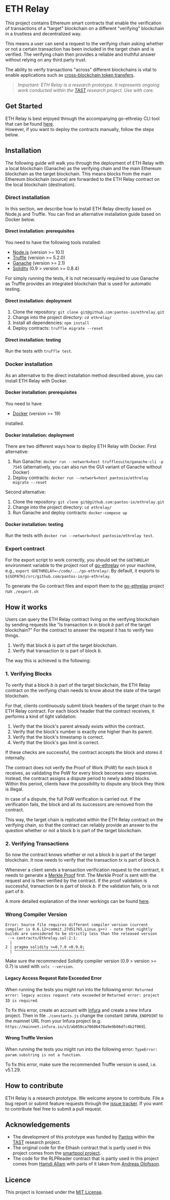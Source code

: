 # ETH Relay

This project contains Ethereum smart contracts that enable the verification of transactions of a "target"
blockchain on a different "verifying" blockchain in a trustless and decentralized way.

This means a user can send a request to the verifying chain asking whether or not a certain transaction
has been included in the target chain and is verified. The verifying chain then provides
a reliable and truthful answer without relying on any third party trust.

The ability to verify transactions "across" different blockchains is vital to enable applications such as
[cross-blockchain token transfers](https://dsg.tuwien.ac.at/projects/tast/pub/tast-white-paper-5.pdf).
> _Important: ETH Relay is a research prototype.
  It represents ongoing work conducted within the [TAST](https://dsg.tuwien.ac.at/projects/tast/)
  research project. Use with care._

## Get Started

ETH Relay is best enjoyed through the accompanying go-ethrelay CLI tool that can be found
[here](https://github.com/pantos-io/go-ethrelay).  
However, if you want to deploy the contracts manually, follow the steps below.

## Installation

The following guide will walk you through the deployment of ETH Relay with a local blockchain (Ganache)
as the verifying chain and the main Ethereum blockchain as the target blockchain. This means blocks from
the main Ethereum blockchain (source) are forwarded to the ETH Relay contract on the local blockchain (destination).

### Direct installation

In this section, we describe how to install ETH Relay directly based on Node.js
and Truffle.
You can find an alternative installation guide based on Docker below.

#### Direct installation: prerequisites

You need to have the following tools installed:

* [Node.js](https://nodejs.org/) (version >= 10.1)
* [Truffle](https://www.trufflesuite.com/truffle) (version >= 5.2.0)
* [Ganache](https://www.trufflesuite.com/ganache) (version >= 2.1)
* [Solidity](https://docs.soliditylang.org/en/latest/installing-solidity.html) (0.9 > version >= 0.8.4)

For simply running the tests, it is not necessarily required to use Ganache as
Truffle provides an integrated blockchain that is used for automatic testing.

#### Direct installation: deployment

1. Clone the repository: `git clone git@github.com:pantos-io/ethrelay.git`
2. Change into the project directory: `cd ethrelay/`
3. Install all dependencies: `npm install`
4. Deploy contracts: `truffle migrate --reset`

#### Direct installation: testing

Run the tests with `truffle test`.

### Docker installation

As an alternative to the direct installation method described above, you can
install ETH Relay with Docker.

#### Docker installation: prerequisites

You need to have

* [Docker](https://www.docker.com/) (version >= 19)

installed.

#### Docker installation: deployment

There are two different ways how to deploy ETH Relay with Docker.
First alternative:

1. Run Ganache: `docker run --network=host trufflesuite/ganache-cli -p 7545`
   (alternatively, you can also run the GUI variant of Ganache without Docker)
2. Deploy contracts:
   `docker run --network=host pantosio/ethrelay migrate --reset`

Second alternative:

1. Clone the repository: `git clone git@github.com:pantos-io/ethrelay.git`
2. Change into the project directory: `cd ethrelay/`
3. Run Ganache and deploy contracts: `docker-compose up`

#### Docker installation: testing

Run the tests with `docker run --network=host pantosio/ethrelay test`.

### Export contract

For the export script to work correctly,
you should set the `GOETHRELAY` environment variable to the project root of [go-ethrelay](https://github.com/pantos-io/go-ethrelay) on your machine, e.g.,
`export GOETHRELAY=~/code/.../go-ethrelay/`. By default, it exports to `${GOPATH}/src/github.com/pantos-io/go-ethrelay`.

To generate the Go contract files and export them to the [go-ethrelay](https://github.com/pantos-io/go-ethrelay) project run `./export.sh`

## How it works

Users can query the ETH Relay contract living on the verifying blockchain by sending requests like
"Is transaction _tx_ in block _b_ part of the target blockchain?"
For the contract to answer the request it has to verify two things.

1. Verify that block _b_ is part of the target blockchain.
2. Verify that transaction _tx_ is part of block _b_.

The way this is achieved is the following:

### 1. Verifying Blocks

To verify that a block _b_ is part of the target blockchain, the ETH Relay contract on the verifying
chain needs to know about the state of the target blockchain.

For that, clients continuously submit block headers of the target chain to the ETH Relay contract.
For each block header that the contract receives, it performs a kind of light validation:

   1. Verify that the block's parent already exists within the contract.
   2. Verify that the block's number is exactly one higher than its parent.
   3. Verify that the block's timestamp is correct.
   4. Verify that the block's gas limit is correct.

If these checks are successful, the contract accepts the block and stores it internally.

The contract does not verify the Proof of Work (PoW) for each block it receives,
as validating the PoW for every block becomes very expensive.
Instead, the contract assigns a dispute period to newly added blocks. Within this period, clients have the
possibility to dispute any block they think is illegal.

In case of a dispute, the full PoW verification is carried out.
If the verification fails, the block and all its successors are removed from the contract.

This way, the target chain is replicated within the ETH Relay contract on the verifying chain,
so that the contract can reliably provide an answer to the question whether or not a block _b_ is part
of the target blockchain.

### 2. Verifying Transactions

So now the contract knows whether or not a block _b_ is part of the target blockchain.
It now needs to verify that the transaction _tx_ is part of block _b_.

Whenever a client sends a transaction verification request to the contract,
it needs to generate a [Merkle Proof](https://dsg.tuwien.ac.at/projects/tast/pub/tast-white-paper-5.pdf) first.
The Merkle Proof is sent with the request and is then verified by the contract.
If the proof validation is successful, transaction _tx_ is part of block _b_. If the validation fails,
_tx_ is not part of _b_.

A more detailed explanation of the inner workings can be found [here](https://dsg.tuwien.ac.at/projects/tast/pub/tast-white-paper-6.pdf).

### Wrong Compiler Version

```text
Error: Source file requires different compiler version (current compiler is 0.6.12+commit.27d51765.Linux.g++) - note that nightly builds are considered to be strictly less than the released version
 --> contracts/Ethrelay.sol:2:1:
  |
2 | pragma solidity >=0.7.0 <0.9.0;
  | ^^^^^^^^^^^^^^^^^^^^^^^^^^^^^^^
```

Make sure the recommended Solidity compiler version (0.9 > version >= 0.7) is used with `solc --version`.

#### Legacy Access Request Rate Exceeded Error

When running the tests you might run into the following error: `Returned error: legacy access request rate exceeded` or `Returned error: project ID is required`.

To fix this error, create an account with [Infura](https://infura.io/register) and create a new Infura project.
Then in file `./constants.js` change the constant `INFURA_ENDPOINT` to the mainnet URL from your Infura project (e.g. `https://mainnet.infura.io/v3/ab050ca78686478a9e9b06dfc4b2f069`).

#### Wrong Truffle Version

When running the tests you might run into the following error: `TypeError: param.substring is not a function`.

To fix this error, make sure the recommended Truffle version is used, i.e. v5.1.29.

## How to contribute

ETH Relay is a research prototype. We welcome anyone to contribute.
File a bug report or submit feature requests through the [issue tracker](https://github.com/pantos-io/ethrelay/issues).
If you want to contribute feel free to submit a pull request.

## Acknowledgements

* The development of this prototype was funded by [Pantos](https://pantos.io/) within the [TAST](https://dsg.tuwien.ac.at/projects/tast/) research project.
* The original code for the Ethash contract that is partly used in this project comes from the [smartpool project](https://github.com/smartpool).
* The code for the RLPReader contract that is partly used in this project comes from [Hamdi Allam](https://github.com/hamdiallam/Solidity-RLP) with parts
of it taken from [Andreas Olofsson](https://github.com/androlo/standard-contracts/blob/master/contracts/src/codec/RLP.sol).

## Licence

This project is licensed under the [MIT License](LICENSE).
